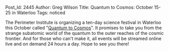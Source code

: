 Post_Id: 2445
Author: Greg Wilson
Title: Quantum to Cosmos: October 15-25 in Waterloo
Tags: noticed

<p>The Perimeter Institute is organizing a ten-day science festival in Waterloo this October called "<a href="http://q2cfestival.com/">Quantum to Cosmos</a>". It promises to take you from the strange subatomic world of the quantum to the outer reaches of the cosmic frontier. And for those who can't make it, all events will be streamed online live and on demand 24 hours a day.  Hope to see you there!</p>
